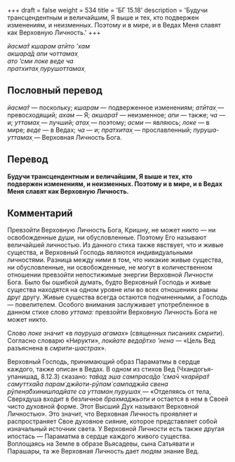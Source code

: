 +++
draft = false
weight = 534
title = 'БГ 15.18'
description = 'Будучи трансцендентным и величайшим, Я выше и тех, кто подвержен изменениям, и неизменных. Поэтому и в мире, и в Ведах Меня славят как Верховную Личность.'
+++

_йасма̄т кшарам атӣто ’хам  
акшара̄д апи чоттамах̣  
ато ’сми локе веде ча  
пратхитах̣ пурушоттамах̣_

## Пословный перевод

_йасма̄т_ — поскольку; _кшарам_ — подверженное изменениям; _атӣтах̣_ — превосходящий; _ахам_ — Я; _акшара̄т_ — неизменное; _апи_ — также; _ча_ — и; _уттамах̣_ — лучший; _атах̣_ — поэтому; _асми_ — являюсь; _локе_ — в мире; _веде_ — в Ведах; _ча_ — и; _пратхитах̣_ — прославленный; _пуруша_\-_уттамах̣_ — Верховная Личность Бога.

## Перевод

**Будучи трансцендентным и величайшим, Я выше и тех, кто подвержен изменениям, и неизменных. Поэтому и в мире, и в Ведах Меня славят как Верховную Личность.**

## Комментарий

Превзойти Верховную Личность Бога, Кришну, не может никто — ни освобожденные души, ни обусловленные. Поэтому Его называют величайшей личностью. Из данного стиха также явствует, что и живые существа, и Верховный Господь являются индивидуальными личностями. Разница между ними в том, что никакие живые существа, ни обусловленные, ни освобожденные, не могут в количественном отношении превзойти непостижимые энергии Верховной Личности Бога. Было бы ошибкой думать, будто Верховный Господь и живые существа находятся на одном уровне или во всех отношениях равны друг другу. Живые существа всегда остаются подчиненными, а Господь — повелителем. Особого внимания заслуживает употребленное в данном стихе слово _уттама:_ превзойти Верховную Личность Бога не может никто.

Слово _локе_ значит «в _пауруша агамах_» (священных писаниях _смрити_). Согласно словарю «Нирукти», _локйате веда̄ртхо ’нена —_ «Цель Вед разъяснена в _смрити-шастрах_».

Верховный Господь, принимающий образ Параматмы в сердце каждого, также описан в Ведах. В одном из стихов Вед (Чхандогья-упанишад, 8.12.3) сказано: _та̄вад эша сампраса̄до ’сма̄ч чхарӣра̄т самуттха̄йа парам̇ джйоти-рӯпам̇ сампаджйа свена рӯпен̣а̄бхинишпадйате са уттаман̣ пурушах̣_ — «Отделяясь от тела, Сверхдуша входит в безличное _брахмаджьоти_ и остается в нем в Своей чисто духовной форме. Этот Высший Дух называют Верховной Личностью». Это значит, что Верховная Личность проявляет и распространяет Свое духовное сияние, которое представляет собой изначальный источник света. У Верховной Личности есть также другая ипостась — Параматма в сердце каждого живого существа. Воплощаясь на Земле в образе Вьясадевы, сына Сатьявати и Парашары, та же Верховная Личность дает людям знание Вед.
